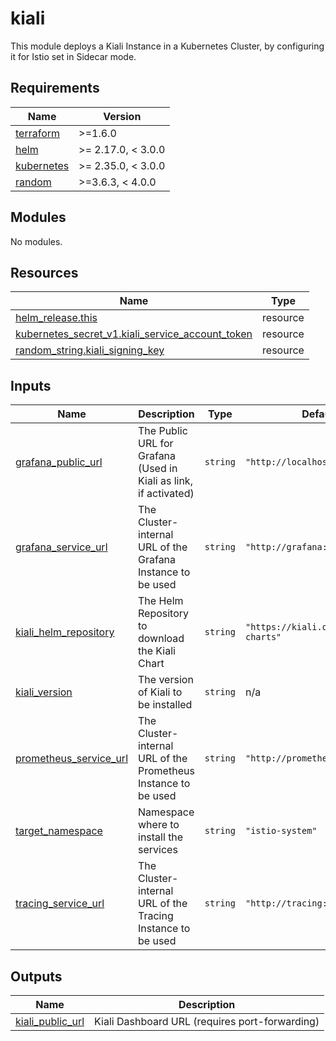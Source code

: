 # kiali

This module deploys a Kiali Instance in a Kubernetes Cluster, by configuring it for Istio set in Sidecar mode.

<!-- BEGIN_TF_DOCS -->
## Requirements

| Name | Version |
|------|---------|
| <a name="requirement_terraform"></a> [terraform](#requirement\_terraform) | >=1.6.0 |
| <a name="requirement_helm"></a> [helm](#requirement\_helm) | >= 2.17.0, < 3.0.0 |
| <a name="requirement_kubernetes"></a> [kubernetes](#requirement\_kubernetes) | >= 2.35.0, < 3.0.0 |
| <a name="requirement_random"></a> [random](#requirement\_random) | >=3.6.3, < 4.0.0 |

## Modules

No modules.

## Resources

| Name | Type |
|------|------|
| [helm_release.this](https://registry.terraform.io/providers/hashicorp/helm/latest/docs/resources/release) | resource |
| [kubernetes_secret_v1.kiali_service_account_token](https://registry.terraform.io/providers/hashicorp/kubernetes/latest/docs/resources/secret_v1) | resource |
| [random_string.kiali_signing_key](https://registry.terraform.io/providers/hashicorp/random/latest/docs/resources/string) | resource |

## Inputs

| Name | Description | Type | Default | Required |
|------|-------------|------|---------|:--------:|
| <a name="input_grafana_public_url"></a> [grafana\_public\_url](#input\_grafana\_public\_url) | The Public URL for Grafana (Used in Kiali as link, if activated) | `string` | `"http://localhost:3000"` | no |
| <a name="input_grafana_service_url"></a> [grafana\_service\_url](#input\_grafana\_service\_url) | The Cluster-internal URL of the Grafana Instance to be used | `string` | `"http://grafana:3000"` | no |
| <a name="input_kiali_helm_repository"></a> [kiali\_helm\_repository](#input\_kiali\_helm\_repository) | The Helm Repository to download the Kiali Chart | `string` | `"https://kiali.org/helm-charts"` | no |
| <a name="input_kiali_version"></a> [kiali\_version](#input\_kiali\_version) | The version of Kiali to be installed | `string` | n/a | yes |
| <a name="input_prometheus_service_url"></a> [prometheus\_service\_url](#input\_prometheus\_service\_url) | The Cluster-internal URL of the Prometheus Instance to be used | `string` | `"http://prometheus:9090"` | no |
| <a name="input_target_namespace"></a> [target\_namespace](#input\_target\_namespace) | Namespace where to install the services | `string` | `"istio-system"` | no |
| <a name="input_tracing_service_url"></a> [tracing\_service\_url](#input\_tracing\_service\_url) | The Cluster-internal URL of the Tracing Instance to be used | `string` | `"http://tracing:16685/jaeger"` | no |

## Outputs

| Name | Description |
|------|-------------|
| <a name="output_kiali_public_url"></a> [kiali\_public\_url](#output\_kiali\_public\_url) | Kiali Dashboard URL (requires port-forwarding) |
<!-- END_TF_DOCS -->